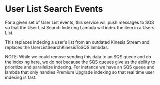 # User List Search Events

For a given set of User List events, this service will push messages to SQS so that the User List Search Indexing Lambda will index the item in a Users List.

This replaces indexing a user's list from an outdated Kinesis Stream and replaces the UserListSearchKinesisToSQS lambdas.

NOTE: While we could remove sending this data to an SQS queue and do the indexing here, we do not because the SQS queues give us the ability to prioritize and parallelize indexing. For instance we have an SQS queue and lambda that only handles Premium Upgrade indexing so that real time user indexing is fast.